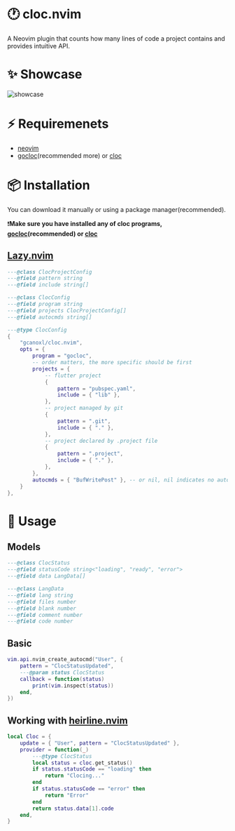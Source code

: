# 🕐 cloc.nvim

A Neovim plugin that counts how many lines of code a project contains and provides intuitive API. 


# ✨ Showcase
![showcase](showcase.gif)

# ⚡️ Requiremenets
- [neovim](https://neovim.io/)
- [gocloc](https://github.com/hhatto/gocloc)(recommended more) or [cloc](https://github.com/AlDanial/cloc) 
# 📦 Installation
You can download it manually or using a package manager(recommended).

❗**Make sure you have installed any of cloc programs, [gocloc](https://github.com/hhatto/gocloc)(recommended) or [cloc](https://github.com/AlDanial/cloc)**

## [Lazy.nvim](https://github.com/folke/lazy.nvim)
```lua 
---@class ClocProjectConfig
---@field pattern string
---@field include string[]

---@class ClocConfig
---@field program string
---@field projects ClocProjectConfig[]
---@field autocmds string[]

---@type ClocConfig
{
    "gcanoxl/cloc.nvim",
    opts = {
        program = "gocloc",
        -- order matters, the more specific should be first
        projects = {
            -- flutter project
            {
                pattern = "pubspec.yaml",
                include = { "lib" },
            },
            -- project managed by git
            {
                pattern = ".git",
                include = { "." },
            },
            -- project declared by .project file
            {
                pattern = ".project",
                include = { "." },
            },
        },
        autocmds = { "BufWritePost" }, -- or nil, nil indicates no autocmd will be set
    }
},
```
# 🚀 Usage

## Models

```lua 
---@class ClocStatus
---@field statusCode string<"loading", "ready", "error">
---@field data LangData[]

---@class LangData
---@field lang string
---@field files number
---@field blank number
---@field comment number
---@field code number
```

## Basic

```lua 
vim.api.nvim_create_autocmd("User", {
	pattern = "ClocStatusUpdated",
	---@param status ClocStatus
	callback = function(status)
		print(vim.inspect(status))
	end,
})
```

## Working with [heirline.nvim](https://github.com/rebelot/heirline.nvim)
```lua 
local Cloc = {
	update = { "User", pattern = "ClocStatusUpdated" },
	provider = function(_)
		---@type ClocStatus
		local status = cloc.get_status()
		if status.statusCode == "loading" then
			return "Clocing..."
		end
		if status.statusCode == "error" then
			return "Error"
		end
		return status.data[1].code
	end,
}
```
